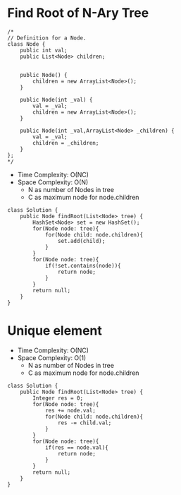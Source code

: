 # Find Root of N-Ary Tree

```
/*
// Definition for a Node.
class Node {
    public int val;
    public List<Node> children;


    public Node() {
        children = new ArrayList<Node>();
    }

    public Node(int _val) {
        val = _val;
        children = new ArrayList<Node>();
    }

    public Node(int _val,ArrayList<Node> _children) {
        val = _val;
        children = _children;
    }
};
*/
```

- Time Complexity: O(NC)
- Space Complexity: O(N)
  - N as number of Nodes in tree
  - C as maximum node for node.children

```
class Solution {
    public Node findRoot(List<Node> tree) {
        HashSet<Node> set = new HashSet();
        for(Node node: tree){
            for(Node child: node.children){
                set.add(child);
            }
        }
        for(Node node: tree){
            if(!set.contains(node)){
                return node;
            }
        }
        return null;
    }
}
```

# Unique element

- Time Complexity: O(NC)
- Space Complexity: O(1)
  - N as number of Nodes in tree
  - C as maximum node for node.children

```
class Solution {
    public Node findRoot(List<Node> tree) {
        Integer res = 0;
        for(Node node: tree){
            res += node.val;
            for(Node child: node.children){
                res -= child.val;
            }
        }
        for(Node node: tree){
            if(res == node.val){
                return node;
            }
        }
        return null;
    }
}
```
